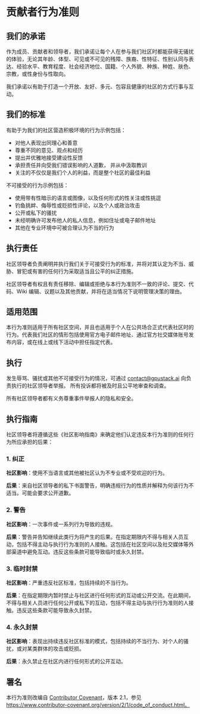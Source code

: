# 贡献者行为准则

## 我们的承诺

作为成员、贡献者和领导者，我们承诺让每个人在参与我们社区时都能获得无骚扰的体验，无论其年龄、体型、可见或不可见的残障、族裔、性特征、性别认同与表达、经验水平、教育程度、社会经济地位、国籍、个人外貌、种族、种姓、肤色、宗教，或性身份与性取向。

我们承诺以有助于打造一个开放、友好、多元、包容且健康的社区的方式行事与互动。

## 我们的标准

有助于为我们的社区营造积极环境的行为示例包括：

- 对他人表现出同理心和善意
- 尊重不同的意见、观点和经历
- 提出并优雅地接受建设性反馈
- 承担责任并向受我们错误影响的人道歉，
  并从中汲取教训
- 关注的不仅仅是我们个人的利益，而是整个社区的最佳利益

不可接受的行为示例包括：

- 使用带有性暗示的语言或图像，以及任何形式的性关注或性挑逗
- 钓鱼挑衅、侮辱性或贬损性评论，以及个人或政治攻击
- 公开或私下的骚扰
- 未经明确许可发布他人的私人信息，例如住址或电子邮件地址
- 其他在专业环境中可被合理认为不当的行为

## 执行责任

社区领导者负责阐明并执行我们关于可接受行为的标准，并将对其认定为不当、威胁、冒犯或有害的任何行为采取适当且公平的纠正措施。

社区领导者有权且有责任移除、编辑或拒绝与本行为准则不一致的评论、提交、代码、Wiki 编辑、议题以及其他贡献，并将在适当情况下说明管理决策的理由。

## 适用范围

本行为准则适用于所有社区空间，并且也适用于个人在公共场合正式代表社区时的行为。代表我们社区的情形包括使用官方电子邮件地址、通过官方社交媒体账号发布内容，或在线上或线下活动中担任指定代表。

## 执行

发生辱骂、骚扰或其他不可接受行为的情况，可通过 <contact@gpustack.ai> 向负责执行的社区领导者举报。
所有投诉都将被及时且公平地审查和调查。

所有社区领导者都有义务尊重事件举报人的隐私和安全。

## 执行指南

社区领导者将遵循这些《社区影响指南》来确定他们认定违反本行为准则的任何行为所应承担的后果：

### 1. 纠正

**社区影响**：使用不当语言或其他被社区认为不专业或不受欢迎的行为。

**后果**：来自社区领导者的私下书面警告，明确违规行为的性质并解释为何该行为不适当。可能会要求公开道歉。

### 2. 警告

**社区影响**：一次事件或一系列行为导致的违规。

**后果**：警告并告知继续此类行为将产生的后果。在指定期限内不得与相关人员互动，包括不得主动与执行行为准则的人接触。这包括在社区空间以及社交媒体等外部渠道中避免互动。违反这些条款可能导致临时或永久封禁。

### 3. 临时封禁

**社区影响**：严重违反社区标准，包括持续的不当行为。

**后果**：在指定期限内暂时禁止与社区进行任何形式的互动或公开交流。在此期间，不得与相关人员进行任何公开或私下的互动，包括不得主动与执行行为准则的人接触。违反这些条款可能导致永久封禁。

### 4. 永久封禁

**社区影响**：表现出持续违反社区标准的模式，包括持续的不当行为、对个人的骚扰，或对某类群体的攻击或贬损。

**后果**：永久禁止在社区内进行任何形式的公开互动。

## 署名

本行为准则改编自 [Contributor Covenant](http://contributor-covenant.org)，版本 2.1，参见
https://www.contributor-covenant.org/version/2/1/code_of_conduct.html。